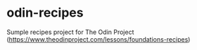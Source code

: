 # odin-recipes
Sumple recipes project for The Odin Project (https://www.theodinproject.com/lessons/foundations-recipes)
